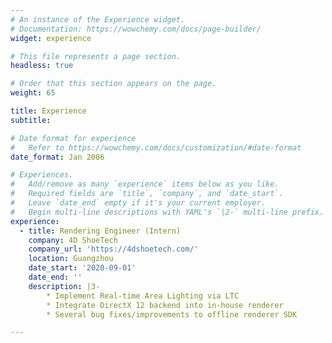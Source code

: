 ```yaml
---
# An instance of the Experience widget.
# Documentation: https://wowchemy.com/docs/page-builder/
widget: experience

# This file represents a page section.
headless: true

# Order that this section appears on the page.
weight: 65

title: Experience
subtitle:

# Date format for experience
#   Refer to https://wowchemy.com/docs/customization/#date-format
date_format: Jan 2006

# Experiences.
#   Add/remove as many `experience` items below as you like.
#   Required fields are `title`, `company`, and `date_start`.
#   Leave `date_end` empty if it's your current employer.
#   Begin multi-line descriptions with YAML's `|2-` multi-line prefix.
experience:
  - title: Rendering Engineer (Intern)
    company: 4D ShoeTech
    company_url: 'https://4dshoetech.com/'
    location: Guangzhou
    date_start: '2020-09-01'
    date_end: ''
    description: |3-
        * Implement Real-time Area Lighting via LTC
        * Integrate DirectX 12 backend into in-house renderer
        * Several bug fixes/improvements to offline renderer SDK

---
```

